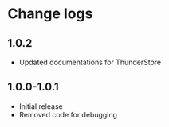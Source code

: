 # Change logs

## 1.0.2

- Updated documentations for ThunderStore

## 1.0.0-1.0.1

- Initial release
- Removed code for debugging